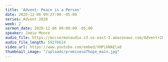 ```yaml
---
title: 'Advent: Peace is a Person'
date: 2020-12-06 09:27:00 -05:00
series: Advent 2020
week: 2
sermon_date: 2020-12-06 09:00:00 -05:00
speaker: Jamie Moore
audio_file: https://mccsermonaudio.s3.us-east-2.amazonaws.com/Advent+2020+Promise+of+Hope/Advent+Week+2.mp3
audio_file_length: 59276614
video_url: https://www.youtube.com/embed/VHPikNAEla8
thumbnail_image: "/uploads/promisesofhope_main.jpg"
---
```



